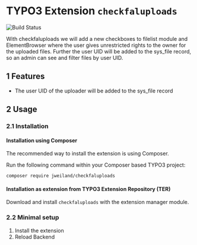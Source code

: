 # TYPO3 Extension `checkfaluploads`

![Build Status](https://github.com/jweiland-net/checkfaluploads/workflows/CI/badge.svg)

With checkfaluploads we will add a new checkboxes to filelist module and ElementBrowser
where the user gives unrestricted rights to the owner for the uploaded files.
Further the user UID will be added to the sys_file record, so an admin can see and filter files by
user UID.

## 1 Features

* The user UID of the uploader will be added to the sys_file record

## 2 Usage

### 2.1 Installation

#### Installation using Composer

The recommended way to install the extension is using Composer.

Run the following command within your Composer based TYPO3 project:

```
composer require jweiland/checkfaluploads
```

#### Installation as extension from TYPO3 Extension Repository (TER)

Download and install `checkfaluploads` with the extension manager module.

### 2.2 Minimal setup

1) Install the extension
2) Reload Backend
